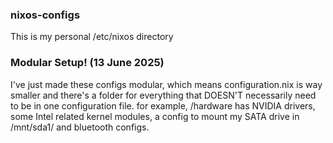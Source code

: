 ### nixos-configs
This is my personal /etc/nixos directory 

### Modular Setup! (13 June 2025)
I've just made these configs modular, which means configuration.nix is way smaller and there's a folder for everything that DOESN'T necessarily need to be in one configuration file.
for example, 
/hardware has NVIDIA drivers, some Intel related kernel modules, a config to mount my SATA drive in /mnt/sda1/ and bluetooth configs.
